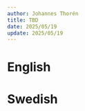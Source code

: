 ```yaml
---
author: Johannes Thorén
title: TBD
date: 2025/05/19
update: 2025/05/19
---
```


# English

# Swedish
